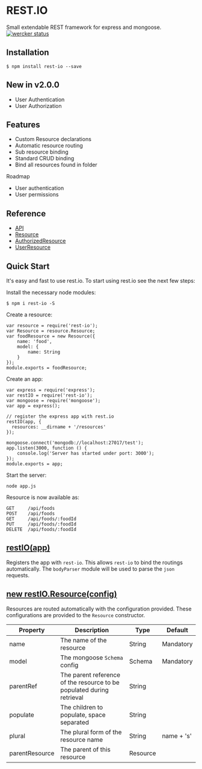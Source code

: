 # REST.IO
Small extendable REST framework for express and mongoose.
[![wercker status](https://app.wercker.com/status/9b1984ea7839955a2d1c26ff4e89d204/m/master "wercker status")](https://app.wercker.com/project/bykey/9b1984ea7839955a2d1c26ff4e89d204)

## Installation

    $ npm install rest-io --save

## New in v2.0.0
 * User Authentication
 * User Authorization

## Features
 * Custom Resource declarations
 * Automatic resource routing
 * Sub resource binding
 * Standard CRUD binding
 * Bind all resources found in folder

Roadmap
 * User authentication
 * User permissions

## Reference
 * [API](/docs/api.md)
 * [Resource](/docs/api.md)
 * [AuthorizedResource](/docs/authorizedResource.md)
 * [UserResource](/docs/user.md)

## Quick Start
It's easy and fast to use rest.io. To start using rest.io see the next few steps:

Install the necessary node modules:

    $ npm i rest-io -S

Create a resource:

    var resource = require('rest-io');
    var Resource = resource.Resource;
    var foodResource = new Resource({
        name: 'food',
        model: {
            name: String
        }
    });
    module.exports = foodResource;

Create an app:

    var express = require('express');
    var restIO = require('rest-io');
    var mongoose = require('mongoose');
    var app = express();

    // register the express app with rest.io
    restIO(app, {
      resources: __dirname + '/resources'
    });

    mongoose.connect('mongodb://localhost:27017/test');
    app.listen(3000, function () {
        console.log('Server has started under port: 3000');
    });
    module.exports = app;

Start the server:

    node app.js

Resource is now available as:

    GET     /api/foods
    POST    /api/foods
    GET     /api/foods/:foodId
    PUT     /api/foods/:foodId
    DELETE  /api/foods/:foodId

## [restIO(app)](docs/api.md)
Registers the app with `rest-io`. This allows `rest-io` to bind the routings automatically. The `bodyParser` module will be used to parse the `json` requests.

## [new restIO.Resource(config)](docs/resource.md)
Resources are routed automatically with the configuration provided. These configurations
are provided to the `Resource` constructor.

| Property | Description | Type | Default |
| -------- | ----------- | ---- | ------- |
| name | The name of the resource | String | Mandatory |
| model | The mongoose `Schema` config | Schema | Mandatory |
| parentRef | The parent reference of the resource to be populated during retrieval | String |  |
| populate | The children to populate, space separated | String |  |
| plural | The plural form of the resource name | String | name + 's' |
| parentResource | The parent of this resource | Resource |  |
